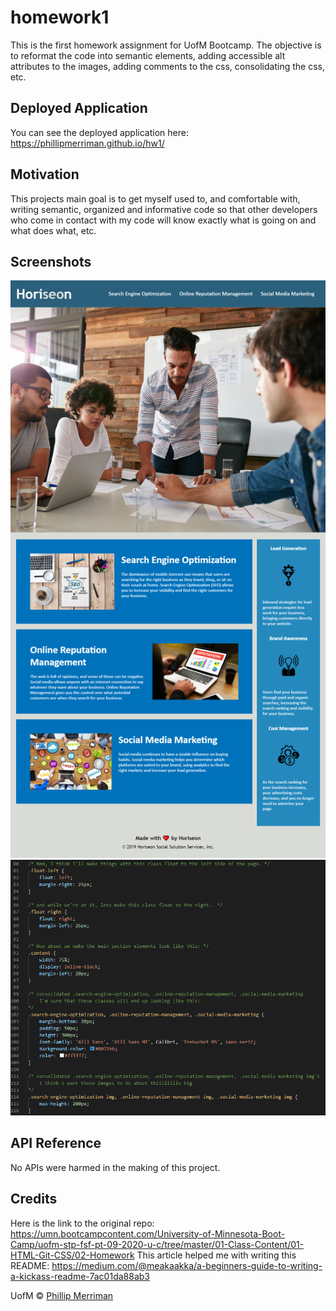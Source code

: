 # homework1
This is the first homework assignment for UofM Bootcamp. The objective is to reformat the code into semantic elements, adding accessible alt attributes to the images, adding comments to the css, consolidating the css, etc.

## Deployed Application
You can see the deployed application here: https://phillipmerriman.github.io/hw1/

## Motivation
This projects main goal is to get myself used to, and comfortable with, writing semantic, organized and informative code so that other developers who come in contact with my code will know exactly what is going on and what does what, etc.
 
## Screenshots
![image of deployed app](/images/phillipmerriman.github.io_homework-1_.png)
![example of some comments and consolidation](/images/hw1-css-screenshot.PNG)

## API Reference
No APIs were harmed in the making of this project.

## Credits 
Here is the link to the original repo: https://umn.bootcampcontent.com/University-of-Minnesota-Boot-Camp/uofm-stp-fsf-pt-09-2020-u-c/tree/master/01-Class-Content/01-HTML-Git-CSS/02-Homework
This article helped me with writing this README: https://medium.com/@meakaakka/a-beginners-guide-to-writing-a-kickass-readme-7ac01da88ab3

UofM © [Phillip Merriman]()
